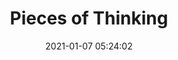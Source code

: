 ---
date: 2021-01-07 05:24:02
link:
  source: pocket
  source_url: https://getpocket.com
  text: Pieces of Thinking
  url: https://desmondrivet.com/2020/04/28/writing-reasons
source: pocket
syndicated:
- type: pocket
  url: https://desmondrivet.com/2020/04/28/writing-reasons
- type: mastodon
  url: https://mastodon.technology/users/roytang/statuses/105512790947937853
- type: twitter
  url: https://twitter.com/roytang/statuses/1347052933523800064/
title: Pieces of Thinking
---